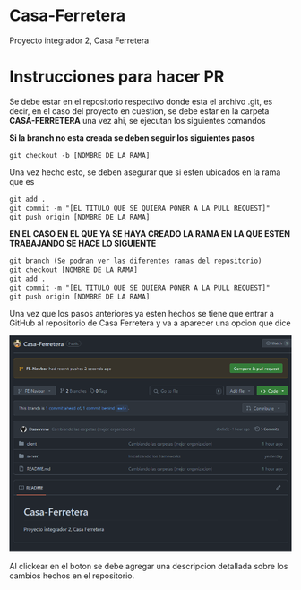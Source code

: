# Casa-Ferretera
Proyecto integrador 2, Casa Ferretera


# Instrucciones para hacer PR


Se debe estar en el repositorio respectivo donde esta el archivo .git, es decir, en el caso del proyecto en cuestion, se debe
estar en la carpeta <b>CASA-FERRETERA</b> una vez ahi, se ejecutan los siguientes comandos

<b>Si la branch no esta creada se deben seguir los siguientes pasos</b>

```
git checkout -b [NOMBRE DE LA RAMA]

```

Una vez hecho esto, se deben asegurar que si esten ubicados en la rama que es

```
git add .
git commit -m "[EL TITULO QUE SE QUIERA PONER A LA PULL REQUEST]"
git push origin [NOMBRE DE LA RAMA]

```

<b>EN EL CASO EN EL QUE YA SE HAYA CREADO LA RAMA EN LA QUE ESTEN TRABAJANDO SE HACE LO SIGUIENTE</b>


```
git branch (Se podran ver las diferentes ramas del repositorio)
git checkout [NOMBRE DE LA RAMA]
git add .
git commit -m "[EL TITULO QUE SE QUIERA PONER A LA PULL REQUEST]"
git push origin [NOMBRE DE LA RAMA]

```

Una vez que los pasos anteriores ya esten hechos se tiene que entrar a GitHub al repositorio de Casa Ferretera y va a aparecer una opcion que dice 

![alt text](image-1.png)

Al clickear en el boton se debe agregar una descripcion detallada sobre los cambios hechos en el repositorio.